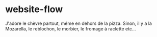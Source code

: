 # website-flow
J'adore le chèvre partout, même en dehors de la pizza.
Sinon, il y a la Mozarella, le reblochon, le morbier, le fromage à raclette etc...